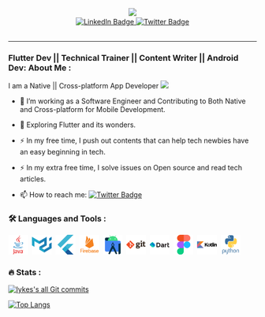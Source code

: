 <div id="header" align="center">
  <img src="https://media.giphy.com/media/M9gbBd9nbDrOTu1Mqx/giphy.gif" width="100"/>
  
  
<div id="badges">
  <a href="https://www.linkedin.com/in/emmanueldavk/">
    <img src="https://img.shields.io/badge/LinkedIn-blue?style=for-the-badge&logo=linkedin&logoColor=white" alt="LinkedIn Badge"/>
  </a>
<!--   <a href="https://emmanueldav.medium.com/">
    <img src="https://img.shields.io/badge/Medium-white?style=for-the-badge&logo=Medium&logoColor=black" alt="Medium Badge"/>
  </a> -->
  <a href="https://twitter.com/EmmanuelDav_K">
    <img src="https://img.shields.io/badge/Twitter-blue?style=for-the-badge&logo=twitter&logoColor=white" alt="Twitter Badge"/>
  </a>
</div>
  
<img src="https://komarev.com/ghpvc/?username=Emmanueldav&style=flat-square&color=blue" alt=""/>
 

  
<!--   <div align="center">
  <img src="https://media.giphy.com/media/dWesBcTLavkZuG35MI/giphy.gif" width="600" height="300"/>
</div> -->
</div>

  ---

### Flutter Dev || Technical Trainer || Content Writer || Android Dev: About Me :
  
  I am a Native || Cross-platform App Developer <img src="https://media.giphy.com/media/WUlplcMpOCEmTGBtBW/giphy.gif" width="30"> 
  
  - :telescope: I’m working as a Software Engineer and Contributing to Both Native and Cross-platform for Mobile Development.

  - :seedling: Exploring Flutter and its wonders.

  - :zap: In my free time, I push out contents that can help tech newbies have an easy beginning in tech.
  
  - :zap: In my extra free time, I solve issues on Open source and read tech articles.
 
  - :mailbox:  How to reach me: [![Twitter Badge](https://img.shields.io/badge/-IYKE-blue?style=flat&logo=Twitter&logoColor=white)](https://twitter.com/EmmanuelDav_K)

### :hammer_and_wrench: Languages and Tools :

<div>
  <img src="https://github.com/devicons/devicon/blob/master/icons/java/java-original-wordmark.svg" title="Java" alt="Java" width="40" height="40"/>&nbsp;
  <img src="https://github.com/devicons/devicon/blob/master/icons/materialui/materialui-original.svg" title="Material UI" alt="Material UI" width="40" height="40"/>&nbsp;
  <img src="https://github.com/devicons/devicon/blob/master/icons/flutter/flutter-original.svg" title="Flutter" alt="Flutter" width="40" height="40"/>&nbsp;
  <img src="https://github.com/devicons/devicon/blob/master/icons/firebase/firebase-plain-wordmark.svg" title="Firebase" alt="Firebase" width="40" height="40"/>&nbsp;
  <img src="https://github.com/devicons/devicon/blob/master/icons/androidstudio/androidstudio-original.svg" title="Android studio" alt="Android" width="40" height="40"/>&nbsp;
  <img src="https://github.com/devicons/devicon/blob/master/icons/git/git-original-wordmark.svg" title="Git" **alt="Git" width="40" height="40"/>&nbsp;
  <img src="https://github.com/devicons/devicon/blob/master/icons/dart/dart-original-wordmark.svg" title="Dart" alt="Dart" width="40" height="40"/>&nbsp;
  <img src="https://github.com/devicons/devicon/blob/master/icons/figma/figma-original.svg" title="Figma" alt="Figma" width="40" height="40"/>&nbsp;
<img src="https://github.com/devicons/devicon/blob/master/icons/kotlin/kotlin-original-wordmark.svg" title="Kotlin" alt="Kotlin" width="40" height="40"/>&nbsp;
  <img src="https://github.com/devicons/devicon/blob/master/icons/python/python-original-wordmark.svg" title="python" alt="python" width="40" height="40"/>&nbsp;
</div>

### :fire: Stats :
<!-- [![GitHub Streak](http://github-readme-streak-stats.herokuapp.com?user=emmanueldav&theme=dark&background=000000)](https://git.io/streak-stats)
 -->
<a href="https://github.com/fatimazza">
  <img alt="Iykes's all Git commits" height="180em" src="https://github-readme-stats.vercel.app/api?username=emmanueldav&show_icons=true&theme=tokyonight&include_all_commits=true&count_private=true" />

[![Top Langs](https://github-readme-stats.vercel.app/api/top-langs/?username=emmanueldav&langs_count=4&hide=javascript&layout=compact&theme=tokyonight)](https://github.com/anuraghazra/github-readme-stats)



